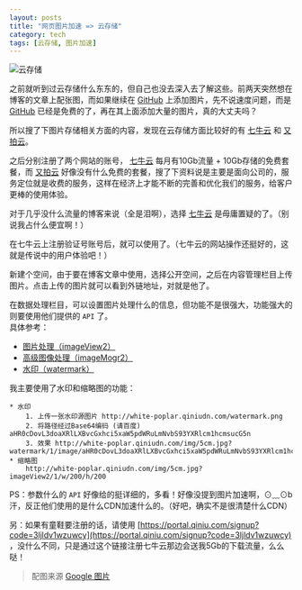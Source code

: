 ```yaml
---
layout: posts
title: "网页图片加速 => 云存储"
category: tech
tags: [云存储, 图片加速]
---
```


![云存储](http://white-poplar.qiniudn.com/posts/img/Cloud-Storage-Services.jpg)

之前就听到过云存储什么东东的，但自己也没去深入去了解这些。前两天突然想在博客的文章上配张图，而如果继续在 [GitHub](https://github.com/ "GitHub") 上添加图片，先不说速度问题，而是 [GitHub](https://github.com/ "GitHub") 已经是免费的了，再在其上面添加大量的图片，真的大丈夫吗？

所以搜了下图片存储相关方面的内容，发现在云存储方面比较好的有 [七牛云](http://www.qiniu.com/ "七牛云") 和 [又拍云](https://www.upyun.com/index.html "又拍云")。
<!--break-->
之后分别注册了两个网站的账号， [七牛云](http://www.qiniu.com/ "七牛云") 每月有10Gb流量 + 10Gb存储的免费套餐，而 [又拍云](https://www.upyun.com/index.html "又拍云") 好像没有什么免费的套餐，搜了下资料说是主要是面向公司的，服务定位就是收费的服务，这样在经济上才能不断的完善和优化我们的服务，给客户更棒的使用体验。

对于几乎没什么流量的博客来说（全是泪啊），选择 [七牛云](http://www.qiniu.com/ "七牛云") 是毋庸置疑的了。（别说我占什么便宜啊！）

在七牛云上注册验证号账号后，就可以使用了。（七牛云的网站操作还挺好的，这就是传说中的用户体验吧！）

新建个空间，由于要在博客文章中使用，选择公开空间，之后在内容管理栏目上传图片。点击上传的图片就可以看到外链地址，对就是他了。

在数据处理栏目，可以设置图片处理什么的信息，但功能不是很强大，功能强大的则要使用他们提供的 `API` 了。  
具体参考：

* [图片处理（imageView2）](http://developer.qiniu.com/docs/v6/api/reference/fop/image/imageview2.html "图片处理（imageView2）")
* [高级图像处理（imageMogr2）](http://developer.qiniu.com/docs/v6/api/reference/fop/image/imagemogr2.html "高级图像处理（imageMogr2）")
* [水印（watermark）](http://developer.qiniu.com/docs/v6/api/reference/fop/image/watermark.html "水印（watermark）")

我主要使用了水印和缩略图的功能：

	* 水印
		1. 上传一张水印源图片 http://white-poplar.qiniudn.com/watermark.png
		2. 将路径经过Base64编码 (请百度) aHR0cDovL3doaXRlLXBvcGxhci5xaW5pdWRuLmNvbS93YXRlcm1hcmsucG5n
		3. 效果 http://white-poplar.qiniudn.com/img/5cm.jpg?watermark/1/image/aHR0cDovL3doaXRlLXBvcGxhci5xaW5pdWRuLmNvbS93YXRlcm1hcmsucG5n/dissolve/50/gravity/SouthEast/dx/5/dy/5
	* 缩略图
		http://white-poplar.qiniudn.com/img/5cm.jpg?imageView2/1/w/200/h/200

PS：参数什么的 `API` 好像给的挺详细的，多看！好像没提到图片加速啊，⊙﹏⊙b汗，反正他们使用的是什么CDN加速什么的。（好吧，确实不是很清楚什么CDN）

另：如果有童鞋要注册的话，请使用 [https://portal.qiniu.com/signup?code=3ljldv1wzuwcy](https://portal.qiniu.com/signup?code=3ljldv1wzuwcy) ，没什么不同，只是通过这个链接注册七牛云那边会送我5Gb的下载流量，么么哒！

>配图来源 [Google 图片](https://www.google.com.hk/imghp?hl=zh-CN "Google 图片") 